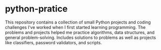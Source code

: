 # python-pratice

This repository contains a collection of small Python projects and coding challenges I’ve worked when I first started learning programming. The problems and projects helped me practice algorithms, data structures, and general problem-solving. 
Includes solutions to problems as well as projects like classifiers, password validators, and scripts.
